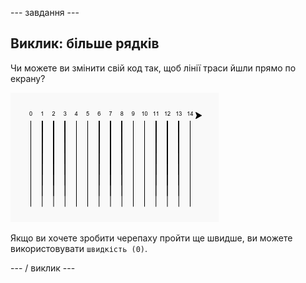 \--- завдання \---

## Виклик: більше рядків

Чи можете ви змінити свій код так, щоб лінії траси йшли прямо по екрану?

![скріншот](images/race-challenge1.png)

Якщо ви хочете зробити черепаху пройти ще швидше, ви можете використовувати `швидкість (0)`.

\--- / виклик \---